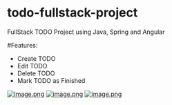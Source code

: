 # todo-fullstack-project
 FullStack TODO Project using Java, Spring and Angular
 
 #Features:
 - Create TODO
 - Edit TODO
 - Delete TODO
 - Mark TODO as Finished


[![image.png](https://i.postimg.cc/dQNKPBrs/image.png)](https://postimg.cc/grh733gQ)
[![image.png](https://i.postimg.cc/sgp8X9QZ/image.png)](https://postimg.cc/w1jF4Nk6)
[![image.png](https://i.postimg.cc/prjNBNTs/image.png)](https://postimg.cc/zHqPJcTh)
